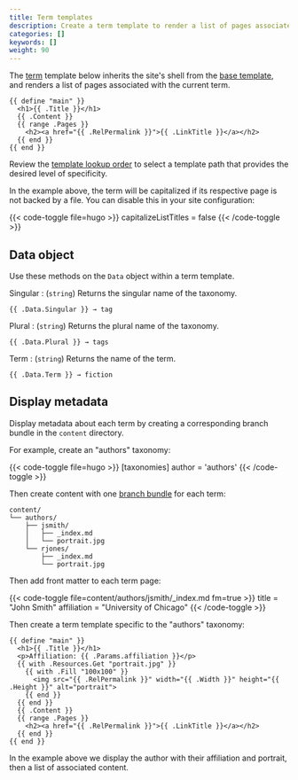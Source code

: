 ```yaml
---
title: Term templates
description: Create a term template to render a list of pages associated with the current term.
categories: []
keywords: []
weight: 90
---
```


The [term](g) template below inherits the site's shell from the [base template], and renders a list of pages associated with the current term.

[base template]: /templates/types/

```go-html-template {file="layouts/_default/term.html"}
{{ define "main" }}
  <h1>{{ .Title }}</h1>
  {{ .Content }}
  {{ range .Pages }}
    <h2><a href="{{ .RelPermalink }}">{{ .LinkTitle }}</a></h2>
  {{ end }}
{{ end }}
```

Review the [template lookup order] to select a template path that provides the desired level of specificity.

[template lookup order]: /templates/lookup-order/#taxonomy-templates

In the example above, the term will be capitalized if its respective page is not backed by a file. You can disable this in your site configuration:

{{< code-toggle file=hugo >}}
capitalizeListTitles = false
{{< /code-toggle >}}

## Data object

Use these methods on the `Data` object within a term template.

Singular
: (`string`) Returns the singular name of the taxonomy.

```go-html-template
{{ .Data.Singular }} → tag
```

Plural
: (`string`) Returns the plural name of the taxonomy.

```go-html-template
{{ .Data.Plural }} → tags
```

Term
: (`string`) Returns the name of the term.

```go-html-template
{{ .Data.Term }} → fiction
```

## Display metadata

Display metadata about each term by creating a corresponding branch bundle in the `content` directory.

For example, create an "authors" taxonomy:

{{< code-toggle file=hugo >}}
[taxonomies]
author = 'authors'
{{< /code-toggle >}}

Then create content with one [branch bundle](g) for each term:

```text
content/
└── authors/
    ├── jsmith/
    │   ├── _index.md
    │   └── portrait.jpg
    └── rjones/
        ├── _index.md
        └── portrait.jpg
```

Then add front matter to each term page:

{{< code-toggle file=content/authors/jsmith/_index.md fm=true >}}
title = "John Smith"
affiliation = "University of Chicago"
{{< /code-toggle >}}

Then create a term template specific to the "authors" taxonomy:

```go-html-template {file="layouts/authors/term.html"}
{{ define "main" }}
  <h1>{{ .Title }}</h1>
  <p>Affiliation: {{ .Params.affiliation }}</p>
  {{ with .Resources.Get "portrait.jpg" }}
    {{ with .Fill "100x100" }}
      <img src="{{ .RelPermalink }}" width="{{ .Width }}" height="{{ .Height }}" alt="portrait">
    {{ end }}
  {{ end }}
  {{ .Content }}
  {{ range .Pages }}
    <h2><a href="{{ .RelPermalink }}">{{ .LinkTitle }}</a></h2>
  {{ end }}
{{ end }}
```

In the example above we display the author with their affiliation and portrait, then a list of associated content.
